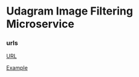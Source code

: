 # Udagram Image Filtering Microservice


### urls
[URL](http://image-filter-dev22.us-east-1.elasticbeanstalk.com)

[Example](http://image-filter-dev22.us-east-1.elasticbeanstalk.com/filteredimage?image_url=https://image.shutterstock.com/image-photo/word-example-written-on-magnifying-260nw-1883859943.jpg)


